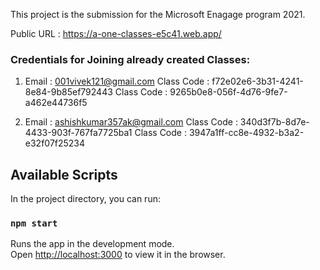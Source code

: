 This project is the submission for the Microsoft Enagage program 2021.

Public URL : https://a-one-classes-e5c41.web.app/

### Credentials for Joining already created Classes:

1. Email : 001vivek121@gmail.com
   Class Code : f72e02e6-3b31-4241-8e84-9b85ef792443
   Class Code : 9265b0e8-056f-4d76-9fe7-a462e44736f5
   
2. Email : ashishkumar357ak@gmail.com
   Class Code : 340d3f7b-8d7e-4433-903f-767fa7725ba1
   Class Code : 3947a1ff-cc8e-4932-b3a2-e32f07f25234


## Available Scripts

In the project directory, you can run:

### `npm start`

Runs the app in the development mode.\
Open [http://localhost:3000](http://localhost:3000) to view it in the browser.


